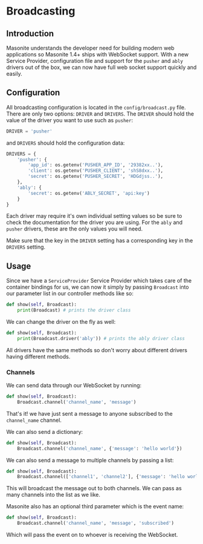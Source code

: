 # Broadcasting

## Introduction

Masonite understands the developer need for building modern web applications so Masonite 1.4+ ships with WebSocket support. With a new Service Provider, configuration file and support for the `pusher` and `ably` drivers out of the box, we can now have full web socket support quickly and easily.

## Configuration

All broadcasting configuration is located in the `config/broadcast.py` file. There are only two options: `DRIVER` and `DRIVERS`. The `DRIVER` should hold the value of the driver you want to use such as `pusher`:

```python
DRIVER = 'pusher'
```

and `DRIVERS` should hold the configuration data:

```python
DRIVERS = {
    'pusher': {
        'app_id': os.getenv('PUSHER_APP_ID', '29382xx..'),
        'client': os.getenv('PUSHER_CLIENT', 'shS8dxx..'),
        'secret': os.getenv('PUSHER_SECRET', 'HDGdjss..'),
    },
    'ably': {
        'secret': os.getenv('ABLY_SECRET', 'api:key')
    }
}
```

Each driver may require it's own individual setting values so be sure to check the documentation for the driver you are using. For the `ably` and `pusher` drivers, these are the only values you will need.

Make sure that the key in the `DRIVER` setting has a corresponding key in the `DRIVERS` setting.

## Usage

Since we have a `ServiceProvider` Service Provider which takes care of the container bindings for us, we can now it simply by passing `Broadcast` into our parameter list in our controller methods like so:

```python
def show(self, Broadcast):
    print(Broadcast) # prints the driver class
```

We can change the driver on the fly as well:

```python
def show(self, Broadcast):
    print(Broadcast.driver('ably')) # prints the ably driver class
```

All drivers have the same methods so don't worry about different drivers having different methods.

### Channels

We can send data through our WebSocket by running:

```python
def show(self, Broadcast):
    Broadcast.channel('channel_name', 'message')
```

That's it! we have just sent a message to anyone subscribed to the `channel_name` channel.

We can also send a dictionary:

```python
def show(self, Broadcast):
    Broadcast.channel('channel_name', {'message': 'hello world'})
```

We can also send a message to multiple channels by passing a list:

```python
def show(self, Broadcast):
    Broadcast.channel(['channel1', 'channel2'], {'message': 'hello world'})
```

This will broadcast the message out to both channels. We can pass as many channels into the list as we like.

Masonite also has an optional third parameter which is the event name:

```python
def show(self, Broadcast):
    Broadcast.channel('channel_name', 'message', 'subscribed')
```

Which will pass the event on to whoever is receiving the WebSocket.


